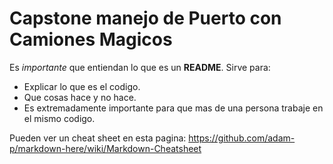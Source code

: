 # Capstone manejo de Puerto con Camiones Magicos

Es _importante_ que entiendan lo que es un **README**. Sirve para:

- Explicar lo que es el codigo.
- Que cosas hace y no hace.
- Es extremadamente importante para que mas de una persona trabaje en el mismo codigo.

Pueden ver un cheat sheet en esta pagina:
https://github.com/adam-p/markdown-here/wiki/Markdown-Cheatsheet
